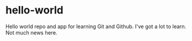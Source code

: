 # hello-world
Hello world repo and app for learning Git and Github.
I've got a lot to learn. Not much news here.
